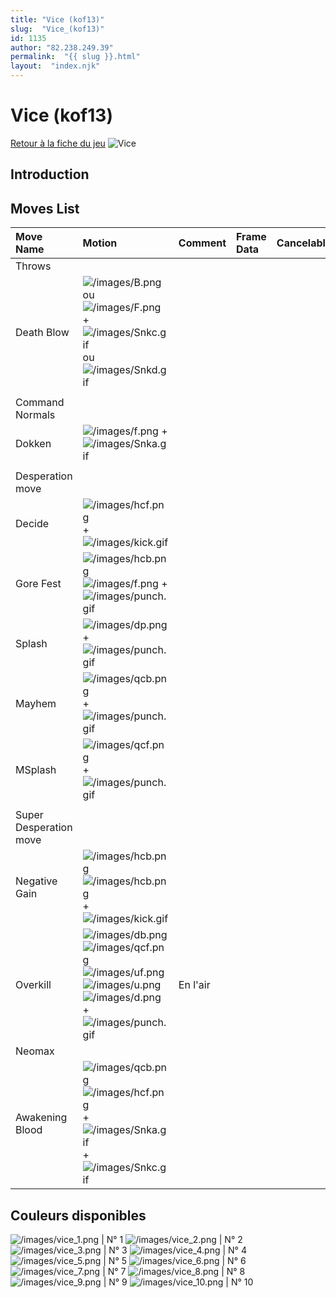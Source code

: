 ```yaml
---
title: "Vice (kof13)"
slug:  "Vice_(kof13)"
id: 1135
author: "82.238.249.39"
permalink:  "{{ slug }}.html"
layout:  "index.njk"
---
```


# Vice (kof13)

[Retour à la fiche du
jeu](http://basgrospoing.fr/wiki/index.php?title=The_King_of_Fighters_XIII)
![Vice](/images/Vicekof13.gif "Vice")

## Introduction

## Moves List

| Move Name              | Motion                                                                                                                                                                                                                          | Comment  | Frame Data | Cancelable | Damage LOW/HIGH/EX |
|:-----------------------|:--------------------------------------------------------------------------------------------------------------------------------------------------------------------------------------------------------------------------------|:---------|:-----------|:-----------|:-------------------|
| Throws                 |                                                                                                                                                                                                                                 |          |            |            |                    |
| Death Blow             | ![](/images/B.png "/images/B.png") ou ![](/images/F.png "/images/F.png") + ![](/images/Snkc.gif "/images/Snkc.gif") ou ![](/images/Snkd.gif "/images/Snkd.gif")                                                                 |          |            |            | 100                |
|                        |                                                                                                                                                                                                                                 |          |            |            |                    |
| Command Normals        |                                                                                                                                                                                                                                 |          |            |            |                    |
| Dokken                 | ![](/images/f.png "/images/f.png") + ![](/images/Snka.gif "/images/Snka.gif")                                                                                                                                                   |          |            |            |                    |
|                        |                                                                                                                                                                                                                                 |          |            |            |                    |
| Desperation move       |                                                                                                                                                                                                                                 |          |            |            |                    |
| Decide                 | ![](/images/hcf.png "/images/hcf.png") + ![](/images/kick.gif "/images/kick.gif")                                                                                                                                               |          |            |            |                    |
| Gore Fest              | ![](/images/hcb.png "/images/hcb.png")![](/images/f.png "/images/f.png") + ![](/images/punch.gif "/images/punch.gif")                                                                                                           |          |            |            |                    |
| Splash                 | ![](/images/dp.png "/images/dp.png") + ![](/images/punch.gif "/images/punch.gif")                                                                                                                                               |          |            |            |                    |
| Mayhem                 | ![](/images/qcb.png "/images/qcb.png") + ![](/images/punch.gif "/images/punch.gif")                                                                                                                                             |          |            |            |                    |
| MSplash                | ![](/images/qcf.png "/images/qcf.png") + ![](/images/punch.gif "/images/punch.gif")                                                                                                                                             |          |            |            |                    |
|                        |                                                                                                                                                                                                                                 |          |            |            |                    |
| Super Desperation move |                                                                                                                                                                                                                                 |          |            |            |                    |
| Negative Gain          | ![](/images/hcb.png "/images/hcb.png")![](/images/hcb.png "/images/hcb.png") + ![](/images/kick.gif "/images/kick.gif")                                                                                                         |          |            |            |                    |
| Overkill               | ![](/images/db.png "/images/db.png")![](/images/qcf.png "/images/qcf.png")![](/images/uf.png "/images/uf.png")![](/images/u.png "/images/u.png")![](/images/d.png "/images/d.png") + ![](/images/punch.gif "/images/punch.gif") | En l'air |            |            |                    |
| Neomax                 |                                                                                                                                                                                                                                 |          |            |            |                    |
| Awakening Blood        | ![](/images/qcb.png "/images/qcb.png") ![](/images/hcf.png "/images/hcf.png") + ![](/images/Snka.gif "/images/Snka.gif")+![](/images/Snkc.gif "/images/Snkc.gif")                                                               |          |            |            |                    |

## Couleurs disponibles

![](/images/vice_1.png "/images/vice_1.png") \| N° 1
![](/images/vice_2.png "/images/vice_2.png") \| N° 2
![](/images/vice_3.png "/images/vice_3.png") \| N° 3
![](/images/vice_4.png "/images/vice_4.png") \| N° 4
![](/images/vice_5.png "/images/vice_5.png") \| N° 5
![](/images/vice_6.png "/images/vice_6.png") \| N° 6
![](/images/vice_7.png "/images/vice_7.png") \| N° 7
![](/images/vice_8.png "/images/vice_8.png") \| N° 8
![](/images/vice_9.png "/images/vice_9.png") \| N° 9
![](/images/vice_10.png "/images/vice_10.png") \| N° 10
